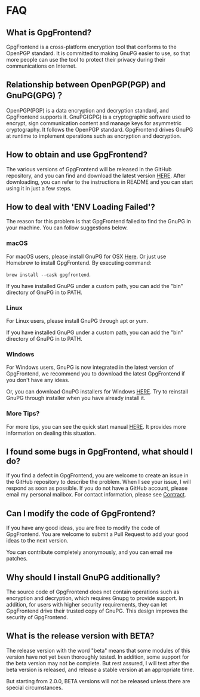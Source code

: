 # FAQ

## What is GpgFrontend?

GpgFrontend is a cross-platform encryption tool that conforms to the OpenPGP standard. It is committed to making GnuPG
easier to use, so that more people can use the tool to protect their privacy during their communications on Internet.

## Relationship between OpenPGP(PGP) and GnuPG(GPG)？

OpenPGP(PGP) is a data encryption and decryption standard, and GpgFrontend supports it. GnuPG(GPG) is a cryptographic
software used to encrypt, sign communication content and manage keys for asymmetric cryptography. It follows the
OpenPGP standard. GpgFrontend drives GnuPG at runtime to implement operations such as encryption and decryption.

## How to obtain and use GpgFrontend?

The various versions of GpgFrontend will be released in the GitHub repository, and you can find and download the latest
version [HERE](https://www.gpgfrontend.pub/#/downloads). After downloading, you can refer to the instructions in README
and you can start using it in just a few steps.

## How to deal with 'ENV Loading Failed'?

The reason for this problem is that GpgFrontend failed to find the GnuPG in your machine. You can follow suggestions
below.

### macOS

For macOS users, please install GnuPG for OSX [Here](https://sourceforge.net/p/gpgosx/docu/Download/). Or just use Homebrew
to install GpgFrontend. By executing command:

`brew install --cask gpgfrontend`.

If you have installed GnuPG under a custom path, you can add the "bin" directory of GnuPG in to PATH.

### Linux

For Linux users, please install GnuPG through apt or yum.

If you have installed GnuPG under a custom path, you can add the "bin" directory of GnuPG in to PATH.

### Windows

For Windows users, GnuPG is now integrated in the latest version of GpgFrontend, we recommend you to download the
latest GpgFrontend if you don't have any ideas.

Or, you can download GnuPG installers for Windows [HERE](https://www.gnupg.org/ftp/gcrypt/binary/gnupg-w32-2.4.0_20221216.exe).
Try to reinstall GnuPG through installer when you have already install it.

### More Tips?

For more tips, you can see the quick start manual [HERE](quick-start.md). It provides more information on
dealing this situation.

## I found some bugs in GpgFrontend, what should I do?

If you find a defect in GpgFrontend, you are welcome to create an issue in the GitHub repository to describe the
problem. When I see your issue, I will respond as soon as possible. If you do not have a GitHub account, please email my
personal mailbox. For contact information, please see [Contract](contract.md).

## Can I modify the code of GpgFrontend?

If you have any good ideas, you are free to modify the code of GpgFrontend. You are welcome to submit a Pull Request to
add your good ideas to the next version.

You can contribute completely anonymously, and you can email me patches.

## Why should I install GnuPG additionally?

The source code of GpgFrontend does not contain operations such as encryption and decryption, which requires Gnupg to
provide support. In addition, for users with higher security requirements, they can let GpgFrontend drive their trusted
copy of GnuPG. This design improves the security of GpgFrontend.

## What is the release version with BETA?

The release version with the word "beta" means that some modules of this version have not yet been thoroughly tested. In
addition, some support for the beta version may not be complete. But rest assured, I will test after the beta version is
released, and release a stable version at an appropriate time.

But starting from 2.0.0, BETA versions will not be released unless there are special circumstances.

